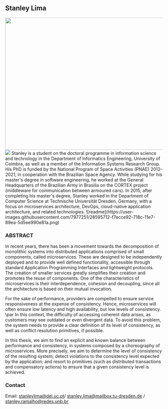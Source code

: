 ## Stanley Lima

<img src= "https://user-images.githubusercontent.com/7977251/36741402-edf0f832-1bdc-11e8-996f-7cbf0f10d3f9.gif" width="919" height="422">
<img src= "https://user-images.githubusercontent.com/7977251/36740518-8d86035e-1bda-11e8-928f-29fff1f8f9b8.png"> Stanley is a student on the doctoral programme in information science and technology in the Department of Informatics Engineering, University of Coimbra, as well as a member of the Information Systems Research Group. His PhD is funded by the National Program of Space Activities (PNAE) 2012–2021, in cooperation with the Brazilian Space Agency. While studying for his master's degree in software engineering, he worked at the General Headquarters of the Brazilian Army in Brasilia on the CORTEX project (middleware for communication between armoured cars). In 2015, after completing his master's degree, Stanley worked in the Department of Computer Science at Technische Universität Dresden, Germany, with a focus on microservices architecture, DevOps, cloud-native application architecture, and related technologies.
![readme](https://user-images.githubusercontent.com/7977251/28595712-f7ecce92-718c-11e7-89ea-5d5ee990e81a.png)

### ABSTRACT
In recent years, there has been a movement towards the decomposition of monolithic systems into distributed applications comprised of small components, called microservices. These are designed to be independently deployed and to provide well defined functionality, accessible through standard Application Programming Interfaces and lightweight protocols. The creation of smaller services greatly simplifies their creation and promotes the reuse of components. One of the characteristics of microservices is their interdependence, cohesion and decoupling, since all the architecture is based on their mutual invocation. 
  
For the sake of performance, providers are compelled to ensure service responsiveness at the expense of consistency. Hence, microservices will often ensure low latency and high availability, but low levels of consistency. 
	\par In this context, the difficulty of accessing coherent data arises, as customers may see outdated or even divergent data. To avoid this problem, the system needs to provide a clear definition of its level of consistency, as well as conflict resolution primitives, if possible. 
  
In this thesis, we aim to find an explicit and known balance between performance and consistency, in systems composed by a choreography of microservices. More precisely, we aim to determine the level of consistency of the resulting system; detect violations to the consistency level expected by the application; and resort to primitives (such as distributed transactions and compensatory actions) to ensure that a given consistency level is achieved.

###  Contact

Email: stanleylima@dei.uc.pt/  stanley.lima@mailbox.tu-dresden.de / stanley.ramalho@redes.unb.br
